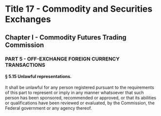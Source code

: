 
# Title 17 - Commodity and Securities Exchanges
## Chapter I - Commodity Futures Trading Commission
### PART 5 - OFF-EXCHANGE FOREIGN CURRENCY TRANSACTIONS
#### § 5.15 Unlawful representations.

It shall be unlawful for any person registered pursuant to the requirements of this part to represent or imply in any manner whatsoever that such person has been sponsored, recommended or approved, or that its abilities or qualifications have been reviewed or evaluated, by the Commission, the Federal government or any agency thereof.
